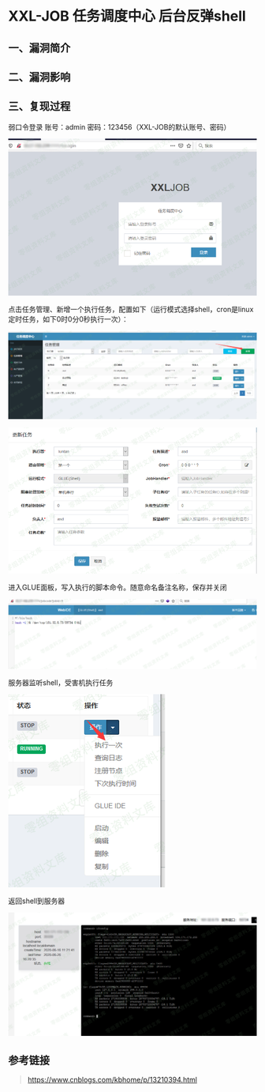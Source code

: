 XXL-JOB 任务调度中心 后台反弹shell
==================================

一、漏洞简介
------------

二、漏洞影响
------------

三、复现过程
------------

弱口令登录 账号：admin 密码：123456（XXL-JOB的默认账号、密码）

![1.png](./.resource/XXL-JOB任务调度中心反弹shell/media/rId24.png)

点击任务管理、新增一个执行任务，配置如下（运行模式选择shell，cron是linux定时任务，如下0时0分0秒执行一次）：

![2.png](./.resource/XXL-JOB任务调度中心反弹shell/media/rId25.png)

![3.png](./.resource/XXL-JOB任务调度中心反弹shell/media/rId26.png)

进入GLUE面板，写入执行的脚本命令。随意命名备注名称，保存并关闭

![4.png](./.resource/XXL-JOB任务调度中心反弹shell/media/rId27.png)

服务器监听shell，受害机执行任务

![5.png](./.resource/XXL-JOB任务调度中心反弹shell/media/rId28.png)

返回shell到服务器

![6.png](./.resource/XXL-JOB任务调度中心反弹shell/media/rId29.png)

参考链接
--------

> https://www.cnblogs.com/kbhome/p/13210394.html
